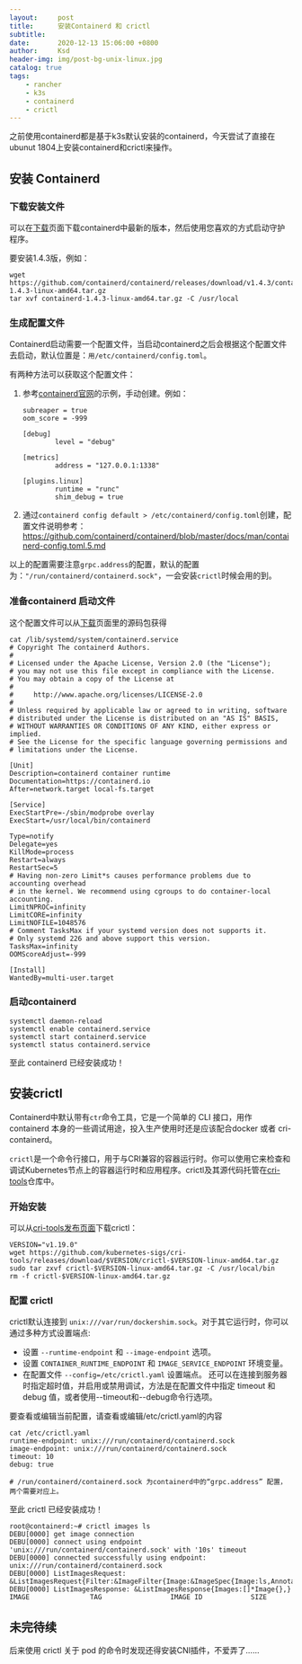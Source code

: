 ```yaml
---
layout:     post
title:      安装Containerd 和 crictl
subtitle:   
date:       2020-12-13 15:06:00 +0800
author:     Ksd
header-img: img/post-bg-unix-linux.jpg
catalog: true
tags:
    - rancher
    - k3s
    - containerd
    - crictl
---
```



之前使用containerd都是基于k3s默认安装的containerd，今天尝试了直接在ubunut 1804上安装containerd和crictl来操作。

## 安装 Containerd

### 下载安装文件

可以在[下载](https://containerd.io/downloads/)页面下载containerd中最新的版本，然后使用您喜欢的方式启动守护程序。

要安装1.4.3版，例如：

```
wget https://github.com/containerd/containerd/releases/download/v1.4.3/containerd-1.4.3-linux-amd64.tar.gz
tar xvf containerd-1.4.3-linux-amd64.tar.gz -C /usr/local
```

### 生成配置文件

Containerd启动需要一个配置文件，当启动containerd之后会根据这个配置文件去启动，默认位置是：`用/etc/containerd/config.toml`。

有两种方法可以获取这个配置文件：

1. 参考[containerd官网](https://containerd.io/docs/getting-started/)的示例，手动创建。例如：

    ```
    subreaper = true
    oom_score = -999
    
    [debug]
            level = "debug"
    
    [metrics]
            address = "127.0.0.1:1338"
    
    [plugins.linux]
            runtime = "runc"
            shim_debug = true
    ```
    
2. 通过`containerd config default > /etc/containerd/config.toml`创建，配置文件说明参考：https://github.com/containerd/containerd/blob/master/docs/man/containerd-config.toml.5.md

以上的配置需要注意`grpc.address`的配置，默认的配置为：`"/run/containerd/containerd.sock"`，一会安装`crictl`时候会用的到。

### 准备containerd 启动文件

这个配置文件可以从[下载](https://containerd.io/downloads/)页面里的源码包获得

```
cat /lib/systemd/system/containerd.service
# Copyright The containerd Authors.
#
# Licensed under the Apache License, Version 2.0 (the "License");
# you may not use this file except in compliance with the License.
# You may obtain a copy of the License at
#
#     http://www.apache.org/licenses/LICENSE-2.0
#
# Unless required by applicable law or agreed to in writing, software
# distributed under the License is distributed on an "AS IS" BASIS,
# WITHOUT WARRANTIES OR CONDITIONS OF ANY KIND, either express or implied.
# See the License for the specific language governing permissions and
# limitations under the License.

[Unit]
Description=containerd container runtime
Documentation=https://containerd.io
After=network.target local-fs.target

[Service]
ExecStartPre=-/sbin/modprobe overlay
ExecStart=/usr/local/bin/containerd

Type=notify
Delegate=yes
KillMode=process
Restart=always
RestartSec=5
# Having non-zero Limit*s causes performance problems due to accounting overhead
# in the kernel. We recommend using cgroups to do container-local accounting.
LimitNPROC=infinity
LimitCORE=infinity
LimitNOFILE=1048576
# Comment TasksMax if your systemd version does not supports it.
# Only systemd 226 and above support this version.
TasksMax=infinity
OOMScoreAdjust=-999

[Install]
WantedBy=multi-user.target
```

### 启动containerd

```
systemctl daemon-reload
systemctl enable containerd.service
systemctl start containerd.service
systemctl status containerd.service
```

至此 containerd 已经安装成功！


## 安装crictl

Containerd中默认带有`ctr`命令工具，它是一个简单的 CLI 接口，用作 containerd 本身的一些调试用途，投入生产使用时还是应该配合docker 或者 cri-containerd。

`crictl`是一个命令行接口，用于与CRI兼容的容器运行时。你可以使用它来检查和调试Kubernetes节点上的容器运行时和应用程序。crictl及其源代码托管在[cri-tools](https://github.com/kubernetes-sigs/cri-tools/blob/master/docs/crictl.md)仓库中。

### 开始安装

可以从[cri-tools发布页面](https://github.com/kubernetes-sigs/cri-tools/releases)下载crictl：

```
VERSION="v1.19.0"
wget https://github.com/kubernetes-sigs/cri-tools/releases/download/$VERSION/crictl-$VERSION-linux-amd64.tar.gz
sudo tar zxvf crictl-$VERSION-linux-amd64.tar.gz -C /usr/local/bin
rm -f crictl-$VERSION-linux-amd64.tar.gz
```

### 配置 crictl

crictl默认连接到 `unix:///var/run/dockershim.sock`。对于其它运行时，你可以通过多种方式设置端点:

- 设置 `--runtime-endpoint` 和 `--image-endpoint` 选项。
- 设置 `CONTAINER_RUNTIME_ENDPOINT` 和 `IMAGE_SERVICE_ENDPOINT` 环境变量。
- 在配置文件 `--config=/etc/crictl.yaml` 设置端点。
还可以在连接到服务器时指定超时值，并启用或禁用调试，方法是在配置文件中指定 timeout 和debug 值，或者使用--timeout和--debug命令行选项。

要查看或编辑当前配置，请查看或编辑/etc/crictl.yaml的内容

```
cat /etc/crictl.yaml
runtime-endpoint: unix:///run/containerd/containerd.sock
image-endpoint: unix:///run/containerd/containerd.sock
timeout: 10
debug: true

# /run/containerd/containerd.sock 为containerd中的“grpc.address” 配置，两个需要对应上。
```

至此 crictl 已经安装成功！

```
root@containerd:~# crictl images ls
DEBU[0000] get image connection
DEBU[0000] connect using endpoint 'unix:///run/containerd/containerd.sock' with '10s' timeout
DEBU[0000] connected successfully using endpoint: unix:///run/containerd/containerd.sock
DEBU[0000] ListImagesRequest: &ListImagesRequest{Filter:&ImageFilter{Image:&ImageSpec{Image:ls,Annotations:map[string]string{},},},}
DEBU[0000] ListImagesResponse: &ListImagesResponse{Images:[]*Image{},}
IMAGE               TAG                 IMAGE ID            SIZE
```


## 未完待续

后来使用 crictl 关于 pod 的命令时发现还得安装CNI插件，不爱弄了……
